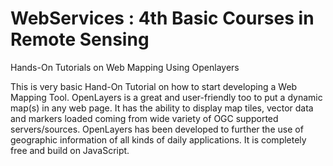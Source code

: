 # WebServices : 4th Basic Courses in Remote Sensing
Hands-On Tutorials on Web Mapping Using Openlayers

This is very basic Hand-On Tutorial on how to start developing a Web Mapping Tool. OpenLayers is a great and user-friendly too to put a dynamic map(s) in any web page. It has the ability to display map tiles, vector data and markers loaded coming from wide variety of OGC supported servers/sources. OpenLayers has been developed to further the use of geographic information of all kinds of daily applications. It is completely free and build on JavaScript.
